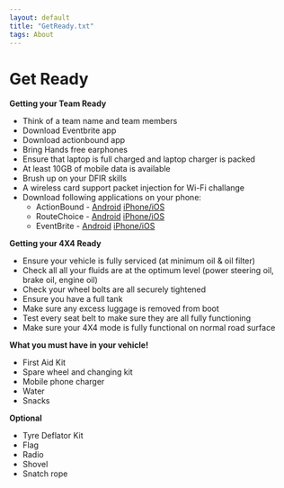 ```yaml
---
layout: default
title: "GetReady.txt"
tags: About
---
```


# Get Ready

**Getting your Team Ready**

* Think of a team name and team members
* Download Eventbrite app 
* Download actionbound app 
* Bring Hands free earphones
* Ensure that laptop is full charged and laptop charger is packed
* At least 10GB of mobile data is available
* Brush up on your DFIR skills
* A wireless card support packet injection for Wi-Fi challange
* Download following applications on your phone:
  * ActionBound - [Android](https://play.google.com/store/apps/details?id=de.actionbound&hl=en_US&gl=US)  [iPhone/iOS](https://apps.apple.com/us/app/actionbound/id582660833)
  * RouteChoice - [Android](https://play.google.com/store/apps/details?id=com.routechoices.routechoicestracker&hl=en_US&gl=US)  [iPhone/iOS](https://apps.apple.com/id/app/routechoices-tracker/id1570437272)
  * EventBrite - [Android](https://play.google.com/store/apps/details?id=com.eventbrite.attendee&hl=en_US&gl=US)  [iPhone/iOS](https://apps.apple.com/us/app/eventbrite/id487922291)

**Getting your 4X4 Ready**

* Ensure your vehicle is fully serviced (at minimum oil & oil filter)
* Check all all your fluids are at the optimum level (power steering oil, brake oil, engine oil)
* Check your wheel bolts are all securely tightened
* Ensure you have a full tank
* Make sure any excess luggage is removed from boot
* Test every seat belt to make sure they are all fully functioning
* Make sure your 4X4 mode is fully functional on normal road surface

**What you must have in your vehicle!**

* First Aid Kit
* Spare wheel and changing kit
* Mobile phone charger
* Water
* Snacks

**Optional**

* Tyre Deflator Kit
* Flag
* Radio
* Shovel
* Snatch rope

